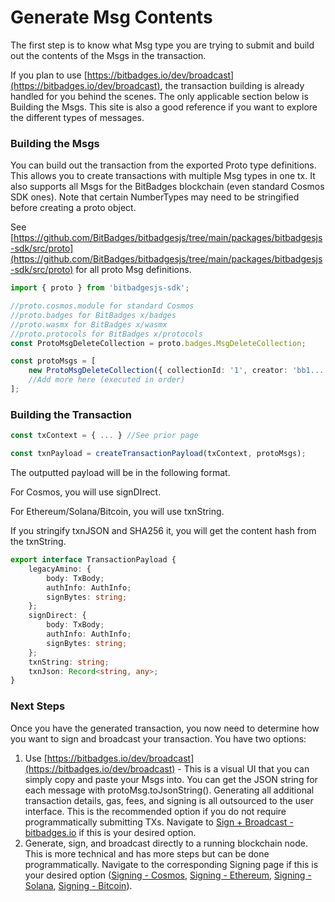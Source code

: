 # Generate Msg Contents

The first step is to know what Msg type you are trying to submit and build out the contents of the Msgs in the transaction.&#x20;

If you plan to use [https://bitbadges.io/dev/broadcast](https://bitbadges.io/dev/broadcast), the transaction building is already handled for you behind the scenes. The only applicable section below is Building the Msgs. This site is also a good reference if you want to explore the different types of messages.

### **Building the Msgs**

You can build out the transaction from the exported Proto type definitions. This allows you to create transactions with multiple Msg types in one tx. It also supports all Msgs for the BitBadges blockchain (even standard Cosmos SDK ones). Note that certain NumberTypes may need to be stringified before creating a proto object.

See [https://github.com/BitBadges/bitbadgesjs/tree/main/packages/bitbadgesjs-sdk/src/proto](https://github.com/BitBadges/bitbadgesjs/tree/main/packages/bitbadgesjs-sdk/src/proto) for all proto Msg definitions.

```typescript
import { proto } from 'bitbadgesjs-sdk';

//proto.cosmos.module for standard Cosmos
//proto.badges for BitBadges x/badges
//proto.wasmx for BitBadges x/wasmx
//proto.protocols for BitBadges x/protocols
const ProtoMsgDeleteCollection = proto.badges.MsgDeleteCollection;

const protoMsgs = [
    new ProtoMsgDeleteCollection({ collectionId: '1', creator: 'bb1...' }),
    //Add more here (executed in order)
];
```

### Building the Transaction

```typescript
const txContext = { ... } //See prior page

const txnPayload = createTransactionPayload(txContext, protoMsgs);
```

The outputted payload will be in the following format.

For Cosmos, you will use signDIrect.

For Ethereum/Solana/Bitcoin, you will use txnString.

If you stringify txnJSON and SHA256 it, you will get the content hash from the txnString.

```typescript
export interface TransactionPayload {
    legacyAmino: {
        body: TxBody;
        authInfo: AuthInfo;
        signBytes: string;
    };
    signDirect: {
        body: TxBody;
        authInfo: AuthInfo;
        signBytes: string;
    };
    txnString: string;
    txnJson: Record<string, any>;
}
```

### Next Steps

Once you have the generated transaction, you now need to determine how you want to sign and broadcast your transaction. You have two options:

1. Use [https://bitbadges.io/dev/broadcast](https://bitbadges.io/dev/broadcast) - This is a visual UI that you can simply copy and paste your Msgs into. You can get the JSON string for each message with protoMsg.toJsonString(). Generating all additional transaction details, gas, fees, and signing is all outsourced to the user interface. This is the recommended option if you do not require programmatically submitting TXs. Navigate to [Sign + Broadcast - bitbadges.io](sign-+-broadcast-bitbadges.io.md) if this is your desired option.
2. Generate, sign, and broadcast directly to a running blockchain node. This is more technical and has more steps but can be done programmatically. Navigate to the corresponding Signing page if this is your desired option ([Signing - Cosmos](signing-cosmos.md), [Signing - Ethereum](signing-ethereum.md), [Signing - Solana](signing-solana.md), [Signing - Bitcoin](signing-bitcoin.md)).
